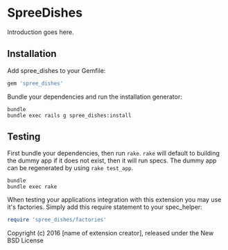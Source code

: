 SpreeDishes
===========

Introduction goes here.

Installation
------------

Add spree_dishes to your Gemfile:

```ruby
gem 'spree_dishes'
```

Bundle your dependencies and run the installation generator:

```shell
bundle
bundle exec rails g spree_dishes:install
```

Testing
-------

First bundle your dependencies, then run `rake`. `rake` will default to building the dummy app if it does not exist, then it will run specs. The dummy app can be regenerated by using `rake test_app`.

```shell
bundle
bundle exec rake
```

When testing your applications integration with this extension you may use it's factories.
Simply add this require statement to your spec_helper:

```ruby
require 'spree_dishes/factories'
```

Copyright (c) 2016 [name of extension creator], released under the New BSD License
